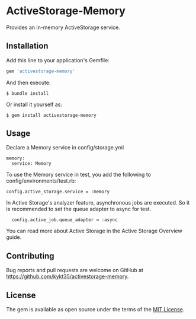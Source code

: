 # ActiveStorage-Memory

Provides an in-memory ActiveStorage service.


## Installation

Add this line to your application's Gemfile:

```ruby
gem 'activestorage-memory'
```

And then execute:

    $ bundle install

Or install it yourself as:

    $ gem install activestorage-memory

## Usage

Declare a Memory service in config/storage.yml

```
memory:
  service: Memory
```

To use the Memory service in test, you add the following to config/environments/test.rb:

``` 
config.active_storage.service = :memory
```

In Active Storage's analyzer feature, asynchronous jobs are executed. So it is recommended to set the queue adapter to async for test.
```
  config.active_job.queue_adapter = :async
```

You can read more about Active Storage in the Active Storage Overview guide.


## Contributing

Bug reports and pull requests are welcome on GitHub at https://github.com/kykt35/activestorage-memory.

## License

The gem is available as open source under the terms of the [MIT License](https://opensource.org/licenses/MIT).
